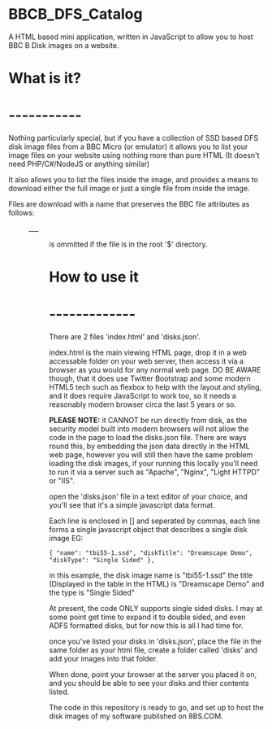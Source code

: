 # BBCB_DFS_Catalog
A HTML based mini application, written in JavaScript to allow you to host BBC B Disk images on a website.

# What is it?
# -----------
Nothing particularly special, but if you have a collection of SSD based DFS disk image files from a BBC Micro (or emulator)
it allows you to list your image files on your website using nothing more than pure HTML (It doesn't need PHP/C#/NodeJS or anything similar)

It also allows you to list the files inside the image, and provides a means to download either the full image or just a
single file from inside the image.

Files are download with a name that preserves the BBC file attributes as follows:

<dir>_<name>_<load>_<exec>

<dir> is ommitted if the file is in the root '$' directory.

# How to use it
# -------------
There are 2 files 'index.html' and 'disks.json'.

index.html is the main viewing HTML page, drop it in a web accessable folder on your web server, then access it via a browser as you would for any normal web page.  DO BE AWARE though, that it does use Twitter Bootstrap and some modern HTML5 tech such as flexbox to help with the layout and styling, and it does require JavaScript to work too, so it needs a reasonably modern browser circa the last 5 years or so.

**PLEASE NOTE:** it CANNOT be run directly from disk, as the security model built into modern browsers will not allow the code in the page to load the disks.json file.  There are ways round this, by embedding the json data directly in the HTML web page, however you will still then have the same problem loading the disk images, if your running this locally you'll need to run it via a server such as "Apache", "Nginx", "Light HTTPD" or "IIS".

open the 'disks.json' file in a text editor of your choice, and you'll see that it's a simple javascript data format.

Each line is enclosed in [] and seperated by commas, each line forms a single javascript object that describes a single disk image EG:

    { "name": "tbi55-1.ssd", "diskTitle": "Dreamscape Demo", "diskType": "Single Sided" },

in this example, the disk image name is "tbi55-1.ssd" the title (Displayed in the table in the HTML) is "Dreamscape Demo" and the type is "Single Sided"

At present, the code ONLY supports single sided disks.  I may at some point get time to expand it to double sided, and even ADFS formatted disks, but for now this is all I had time for.

once you've listed your disks in 'disks.json', place the file in the same folder as your html file, create a folder called 'disks' and add your images into that folder.

When done, point your browser at the server you placed it on, and you should be able to see your disks and thier contents listed.

The code in this repository is ready to go, and set up to host the disk images of my software published on 8BS.COM.
